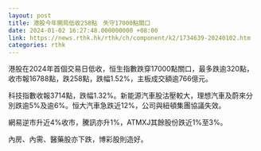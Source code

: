 ```yaml
---
layout: post
title: 港股今年開局低收258點　失守17000點關口
date: 2024-01-02 16:27:48.000000000 +08:00
link: https://news.rthk.hk/rthk/ch/component/k2/1734639-20240102.htm
categories: rthk
---
```


港股在2024年首個交易日低收，恒生指數跌穿17000點關口，最多跌逾320點，收市報16788點，跌258點，跌幅1.52%，主板成交額逾766億元。

科技指數收報3714點，跌幅1.32%。新能源汽車股沽壓較大，理想汽車及蔚來分別跌逾5%及逾6%。恒大汽車急跌近12%，公司與紐頓集團協議失效。

網易逆市升近4%收市，騰訊亦升1%，ATMXJ其餘股份跌近1%至3%。

內房、內需、醫藥股亦下跌，博彩股則造好。
